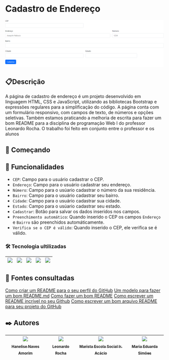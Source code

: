 # Cadastro de Endereço
![imagem](img/capacadendereco.png)

## 📋Descrição
A página de cadastro de endereço é um projeto desenvolvido em linguagem HTML, CSS e JavaScript, utilizando as bibliotecas Bootstrap e expressões regulares para a simplificação do código. A página conta com um formulário responsivo, com campos de texto, de números e opções seletivas. Também estamos praticando a melhoria de escrita para fazer um bom README para a disciplina de programação Web I do professor Leonardo Rocha.
O trabalho foi feito em conjunto entre o professor e os alunos 

## 🚀 Começando

## 🔧 Funcionalidades
- `CEP`: Campo para o usuário cadastrar o CEP.
- `Endereço`: Campo para o usuário cadastrar seu endereço.
- `Número`: Campo para o usúario cadastrar o número da sua residência.
- `Bairro`: Campo para o usuário cadastrar seu bairro.
- `Cidade`: Campo para o usuário cadastrar sua cidade.
- `Estado`: Campo para o usúario cadastrar seu estado.
- `Cadastrar`: Botão para salvar os dados inseridos nos campos.
- `Preenchimento automático`: Quando inserido o CEP os campos `Endereço` e `Bairro` são preenchidos automáticamente.
- `Verifica se o CEP é válido`: Quando inserido o CEP, ele verifica se é válido.

### 🛠️ Tecnologia ultilizadas
<img src="https://cdn.jsdelivr.net/gh/devicons/devicon/icons/github/github-original-wordmark.svg" width=50  />  |<img src="https://cdn.jsdelivr.net/gh/devicons/devicon/icons/javascript/javascript-plain.svg" width=50 /> |  <img src="https://cdn.jsdelivr.net/gh/devicons/devicon/icons/bootstrap/bootstrap-original.svg" width=50/> |  <img src="https://cdn.jsdelivr.net/gh/devicons/devicon/icons/html5/html5-original-wordmark.svg" width=50 /> |<img src="https://cdn.jsdelivr.net/gh/devicons/devicon/icons/css3/css3-original-wordmark.svg" width=50/> |
| :---: | :---: | :---: | :---: | :---: |

## 📄 Fontes consultadas
[Como criar um README para o seu perfil do GitHub](https://www.alura.com.br/artigos/como-criar-um-readme-para-seu-perfil-github) 
[Um modelo para fazer um bom README.md](https://gist.github.com/lohhans/f8da0b147550df3f96914d3797e9fb89)
[Como fazer um bom README](https://blog.rocketseat.com.br/como-fazer-um-bom-readme/)
[Como escrever um README incrível no seu Github](https://www.alura.com.br/artigos/escrever-bom-readme)
[Como escrever um bom arquivo README para seu projeto do GitHub](https://www.freecodecamp.org/portuguese/news/como-escrever-um-bom-arquivo-readme-para-seu-projeto-do-github/)


## ✒️ Autores
| [<img loading="lazy" src="https://avatars.githubusercontent.com/u/105460028?v=4" width=115><br><sub>Hanelise Naves Amorim</sub>](https://github.com/hiseamorim) |  [<img loading="lazy" src="https://avatars.githubusercontent.com/u/86802310?v=4" width=115><br><sub>Leonardo Rocha</sub>](https://github.com/LeonardoRochaMarista) |  [<img loading="lazy" src="https://avatars.githubusercontent.com/u/86796647?s=200&v=4" width=115><br><sub>Marista Escola Social Ir. Acácio</sub>](https://github.com/MaristaIrAcacio) | [<img loading="lazy" src="https://avatars.githubusercontent.com/u/127847673?v=4" width=115><br><sub>Maria Eduarda Simões</sub>](https://github.com/Mariaeduardasimoes) |
| :---: | :---: | :---: | :---: |

